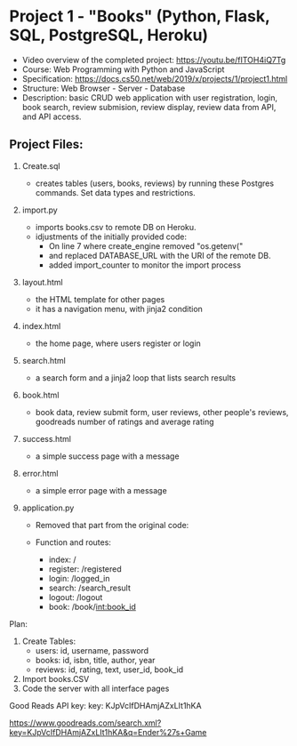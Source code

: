 # Project 1 - "Books" (Python, Flask, SQL, PostgreSQL, Heroku)

- Video overview of the completed project: https://youtu.be/fITOH4iQ7Tg
- Course: Web Programming with Python and JavaScript
- Specification: https://docs.cs50.net/web/2019/x/projects/1/project1.html
- Structure: Web Browser - Server - Database
- Description: basic CRUD web application with user registration, login, book search, review submision, review display, review data from API, and API access.

## Project Files:
1. Create.sql
    * creates tables (users, books, reviews) by running these Postgres commands. Set data types and restrictions.
2. import.py
    * imports books.csv to remote DB on Heroku. 
    * idjustments of the initially provided code: 
        - On line 7 where create_engine removed "os.getenv("
        - and replaced DATABASE_URL with the URI of the remote DB.
        - added import_counter to monitor the import process
3. layout.html
    * the HTML template for other pages
    * it has a navigation menu, with jinja2 condition
4. index.html
    * the home page, where users register or login
5. search.html
    * a search form and a jinja2 loop that lists search results
6. book.html
    * book data, review submit form, user reviews, other people's reviews, goodreads number of ratings and average rating
7. success.html
    * a simple success page with a message
8. error.html
    * a simple error page with a message
9. application.py

    * Removed that part from the original code:
        <!-- 
        # Check for environment variable
        if not os.getenv("DATABASE_URL"):
            raise RuntimeError("DATABASE_URL is not set") -->
        
    * Function and routes:
        - index:    /
        - register: /registered
        - login:    /logged_in
        - search:   /search_result
        - logout:   /logout
        - book:     /book/<int:book_id>
   

Plan:
1. Create Tables: 
    - users: id, username, password
    - books: id, isbn, title, author, year
    - reviews: id, rating, text, user_id, book_id
2. Import books.CSV
3. Code the server with all interface pages

Good Reads API key:
key: KJpVcIfDHAmjAZxLIt1hKA

https://www.goodreads.com/search.xml?key=KJpVcIfDHAmjAZxLIt1hKA&q=Ender%27s+Game



